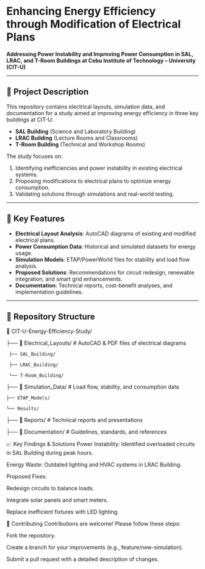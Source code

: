 # Enhancing Energy Efficiency through Modification of Electrical Plans  
**Addressing Power Instability and Improving Power Consumption in SAL, LRAC, and T-Room Buildings at Cebu Institute of Technology – University (CIT-U)**  

---

## 📖 Project Description  
This repository contains electrical layouts, simulation data, and documentation for a study aimed at improving energy efficiency in three key buildings at CIT-U:  
- **SAL Building** (Science and Laboratory Building)  
- **LRAC Building** (Lecture Rooms and Classrooms)  
- **T-Room Building** (Technical and Workshop Rooms)  

The study focuses on:  
1. Identifying inefficiencies and power instability in existing electrical systems.  
2. Proposing modifications to electrical plans to optimize energy consumption.  
3. Validating solutions through simulations and real-world testing.  

---

## 🚀 Key Features  
- **Electrical Layout Analysis**: AutoCAD diagrams of existing and modified electrical plans.  
- **Power Consumption Data**: Historical and simulated datasets for energy usage.  
- **Simulation Models**: ETAP/PowerWorld files for stability and load flow analysis.  
- **Proposed Solutions**: Recommendations for circuit redesign, renewable integration, and smart grid enhancements.  
- **Documentation**: Technical reports, cost-benefit analyses, and implementation guidelines.  

---

## 📂 Repository Structure  

📁 CIT-U-Energy-Efficiency-Study/

├── 📁 Electrical_Layouts/ # AutoCAD & PDF files of electrical diagrams

     ├── SAL_Building/

     ├── LRAC_Building/

     └── T-Room_Building/

├── 📁 Simulation_Data/ # Load flow, stability, and consumption data

    ├── ETAP_Models/

    └── Results/

├── 📁 Reports/ # Technical reports and presentations

├── 📁 Documentation/ # Guidelines, standards, and references





📈 Key Findings & Solutions
Power Instability: Identified overloaded circuits in SAL Building during peak hours.

Energy Waste: Outdated lighting and HVAC systems in LRAC Building.

Proposed Fixes:

Redesign circuits to balance loads.

Integrate solar panels and smart meters.

Replace inefficient fixtures with LED lighting.





🤝 Contributing
Contributions are welcome! Please follow these steps:

Fork the repository.

Create a branch for your improvements (e.g., feature/new-simulation).

Submit a pull request with a detailed description of changes.
